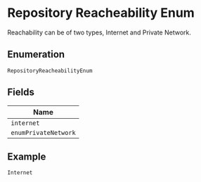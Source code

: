 
# Repository Reacheability Enum

Reachability can be of two types, Internet and Private Network.

## Enumeration

`RepositoryReacheabilityEnum`

## Fields

| Name |
|  --- |
| `internet` |
| `enumPrivateNetwork` |

## Example

```
Internet
```


